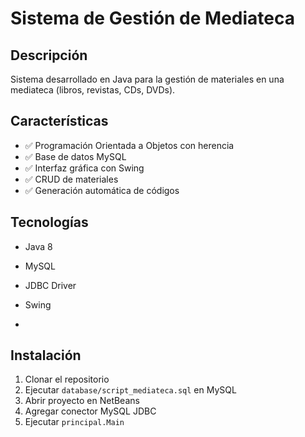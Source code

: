 # Sistema de Gestión de Mediateca

## Descripción
Sistema desarrollado en Java para la gestión de materiales en una mediateca (libros, revistas, CDs, DVDs).

## Características
- ✅ Programación Orientada a Objetos con herencia
- ✅ Base de datos MySQL
- ✅ Interfaz gráfica con Swing
- ✅ CRUD de materiales
- ✅ Generación automática de códigos

## Tecnologías
- Java 8
- MySQL
- JDBC Driver
- Swing

- 
## Instalación
1. Clonar el repositorio
2. Ejecutar `database/script_mediateca.sql` en MySQL
3. Abrir proyecto en NetBeans
4. Agregar conector MySQL JDBC
5. Ejecutar `principal.Main`
